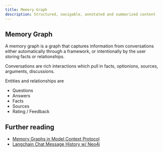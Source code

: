 ```yaml
---
title: Memory Graph
description: Structured, navigable, annotated and summarized content
---
```


## Memory Graph

A memory graph is a graph that captures information from conversations either automatically through a framework, or intentionally by the user storing facts or relationships.

Conversations are rich interactions which pull in facts, optionions, sources, arguments, discussions.

Entities and relationships are

* Questions
* Answers
* Facts
* Sources
* Rating / Feedback

## Further reading

* [Memory Graphs in Model Context Protocol](https://github.com/modelcontextprotocol/servers/tree/main/src/memory)
* [Langchain Chat Message History w/ Neo4j](https://python.langchain.com/docs/integrations/memory/neo4j_chat_message_history/)